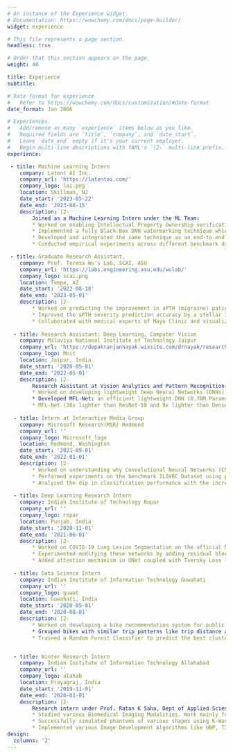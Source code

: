 ```yaml
---
# An instance of the Experience widget.
# Documentation: https://wowchemy.com/docs/page-builder/
widget: experience

# This file represents a page section.
headless: true

# Order that this section appears on the page.
weight: 40

title: Experience
subtitle:

# Date format for experience
#   Refer to https://wowchemy.com/docs/customization/#date-format
date_format: Jan 2006

# Experiences.
#   Add/remove as many `experience` items below as you like.
#   Required fields are `title`, `company`, and `date_start`.
#   Leave `date_end` empty if it's your current employer.
#   Begin multi-line descriptions with YAML's `|2-` multi-line prefix.
experience:

 - title: Machine Learning Intern
    company: Latent AI Inc.
    company_url: 'https://latentai.com/'
    company_logo: lai.png
    location: Skillman, NJ
    date_start: '2023-05-22'
    date_end: '2023-08-15'
    description: |2-
        Joined as a Machine Learning Intern under the ML Team:
        * Worked on enabling Intellectual Property Ownership verification using Black-Box Watermarking of DNNs.
        * Implemented a fully Black-Box DNN watermarking technique which gives 100% success rate with just 10-30% of the training compute cost (takes less than 10 minutes on a single 12 GB GPU of NVIDIA RTX 3070).
        * Developed and integrated the same technique as an end-to-end Black-Box watermarking module with Latent AI's flagship LEIP SDK toolkit as an add-on feature.
        * Conducted empirical experiments across different benchmark datasets and model architectures to prove the robustness of the watermarking method against variety of attacks like FTAL, FTLL, Pruning etc.

 - title: Graduate Research Assistant, 
    company: Prof. Teresa Wu's Lab, SCAI, ASU
    company_url: 'https://labs.engineering.asu.edu/wulab/'
    company_logo: scai.png
    location: Tempe, AZ
    date_start: '2022-08-18'
    date_end: '2023-05-01'
    description: |2-
        * Worked on predicting the improvement in aPTH (migraine) patients using a multi-modal approach combining functional MRI data and brain T2* imaging data using Graph Neural Networks (GNNs).
        * Improved the aPTH severity prediction accuracy by a stellar 11.5% by performing feature selection using Boruta ranking algorithm and SHAPley feature importance scores.
        * Collaborated with medical experts of Mayo Clinic and visualized the classification performance of our method to them by generating 3D embeddings of the final classification layer using UMAP projection plots.
   
  - title: Research Assistant: Deep Learning, Computer Vision
    company: Malaviya National Institute of Technology Jaipur
    company_url: 'https://depakranjannayak.wixsite.com/drnayak/research-1'
    company_logo: Mnit
    location: Jaipur, India
    date_start: '2020-05-01'
    date_end: '2022-05-01'
    description: |2-
        Research Assistant at Vision Analytics and Pattern Recognition(VAPR) Lab:
        * Worked on developing lightweight Deep Neural Networks (DNNs) with a focus on Multi-scale feature learning for COVID-19 Detection from Chest CT Scans. Proposed and published three models at top conferences and journals.
        * Developed MFL-Net: an efficient lightweight DNN (0.78M Params) with Multiscale Feature Learning (MFL) modules capturing and preserving features at different depths with a blend of convolutions and residual skip connections.
        * MFL-Net (30x lighter than ResNet-50 and 9x lighter than DenseNet-121) achieved an accuracy of 98.79% and 93.59% on SARS-CoV-2 CT-Scan dataset and COVID-CT dataset respectively.
        
  - title: Intern at Interactive Media Group
    company: Microsoft Research(MSR) Redmond
    company_url: ''
    company_logo: Microsoft_logo
    location: Redmond, Washington
    date_start: '2021-09-01'
    date_end: '2022-01-01'
    description: |2-
        * Worked on understanding why Convolutional Neural Networks (CNNs) fail to generalize on images with varying intensities of adversarial perturbations like Gaussian Noise, Background Occlusion and Affine Transformations.
        * Performed experiments on the benchmark ILSVRC Dataset using pretrained Imagenet models like AlexNet, VGG-16, EfficientNet using Pytorch. Visualized saliency maps using GradCAMs to highlight the model’s attention region in the image, giving insights behind the wrong prediction.  
        * Analyzed the dip in classification performance with the increasing intensity of different perturbations for all the ImageNet models using Matplotlib and Python.
  
  - title: Deep Learning Research Intern
    company: Indian Institute of Technology Ropar
    company_url: ''
    company_logo: ropar
    location: Punjab, India
    date_start: '2020-11-01'
    date_end: '2021-06-01'
    description: |2-
        * Worked on COVID-19 Lung Lesion Segmentation on the official NIH COVID-19 Grand Challenge Data. Analyzed the segmentation performance of U-Net and its variants like R2UNet, Attention UNet etc.
        * Experimented modifying these networks by adding residual blocks and atrous convolution blocks in their architectures.
        * Added attention mechanism in UNet coupled with Tversky Loss function for enhancing feature learning capability which gave the best segmentation IoU of 93.47%.
    
  - title: Data Science Intern
    company: Indian Institute of Information Technology Guwahati
    company_url: ''
    company_logo: guwat
    location: Guwahati, India
    date_start: '2020-05-01'
    date_end: '2020-08-01'
    description: |2-
        * Worked on developing a bike recommendation system for public bike sharing systems around the globe. Analyzed millions of trip records from the official Divvy Bike trip data.
        * Grouped bikes with similar trip patterns like trip distance and trip duration using K-means clustering into three categories: highly used, moderately used and rarely used bikes.
        * Trained a Random Forest Classifier to predict the best cluster of bikes depending on the user’s desired trip duration and trip distance. The model achieved an accuracy of 97%.


  - title: Winter Research Intern
    company: Indian Institute of Information Technology Allahabad
    company_url: ''
    company_logo: alahab
    location: Prayagraj, India
    date_start: '2019-11-01'
    date_end: '2020-01-01'
    description: |2-
        Research intern under Prof. Ratan K Saha, Dept of Applied Sciences:
        * Studied various Biomedical Imaging Modalities. Work mainly focused on Photoacoustic Imaging techniques like PA Tomography, Microscopy.
        * Successfully simulated phantoms of various shapes using K-Wave toolbox in MATLAB. 
        * Implemented various Image Development Algorithms like UBP, TI and worked on different simulation techniques like Monte Carlo Simulation.
design:
  columns: '2'
---
```

